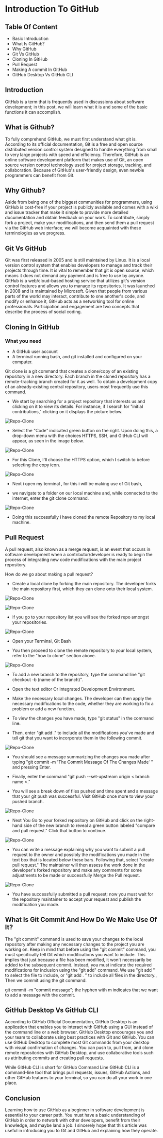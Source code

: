 # Introduction To GitHub


## Table Of Content

* Basic Introduction
* What Is GitHub?
* Why GitHub
* Git Vs GitHub
* Cloning In GitHub
* Pull Request
* Making A commit In GitHub
* GitHub Desktop Vs GitHub CLI

## Introduction

GitHub is a term that is frequently used in discussions about software development; in this post, we will learn what it is and some of the basic functions it can accomplish.


## What is Github?

To fully comprehend GitHub, we must first understand what git is.
According to its official documentation, Git is a free and open source distributed version control system designed to handle everything from small to very large projects with speed and efficiency.
Therefore, GitHub is an online software development platform that makes use of Git, an open source version control technology used for project storage, tracking, and collaboration.
Because of GitHub's user-friendly design, even newbie programmers can benefit from Git.

## Why Github?

Aside from being one of the biggest communities for programmers, using GitHub is cost-free if your project is publicly available and comes with a wiki and issue tracker that make it simple to provide more detailed documentation and obtain feedback on your work. To contribute, simply fork a project, make your modifications, and then send them a pull request via the GitHub web interface; we will become acquainted with these terminologies as we progress.

## Git Vs GitHub

Git was first released in 2005 and is still maintained by Linux. It is a local version control system that enables developers to manage and track their projects through time. It is vital to remember that git is open source, which means it does not demand any payment and is free to use by anyone.
GitHub is a web/cloud-based hosting service that utilizes git's version control features and allows you to manage its repositories. It was launched in 2008 and is maintained by Microsoft.
Given that people from various parts of the world may interact, contribute to one another's code, and modify or enhance it, GitHub acts as a networking tool for online professionals. Participation and engagement are two concepts that describe the process of social coding.

## Cloning In GitHub

 ### What you need
* A GitHub user account
* A terminal running bash, and
git installed and configured on your computer.

Git clone is a git command that creates a clone/copy of an existing repository in a new directory. Each branch in the cloned repository has a remote-tracking branch created for it as well. To obtain a development copy of an already-existing central repository, users most frequently use this command.


* We start by searching for a project repository that interests us and clicking on it to view its details. For instance, if I search for "initial contributions," clicking on it displays the picture below.

![Repo-Clone](photos/pagecloneMain.png)

* Select the "Code" indicated green button on the right. Upon doing this, a drop-down menu with the choices HTTPS, SSH, and GitHub CLI will appear, as seen in the image below.

![Repo-Clone](photos/repocloneselectMain.png)

* For this Clone, I'll choose the HTTPS option, which I switch to before selecting the copy icon.

![Repo-Clone](photos/httpOptionMain.png)

* Next i open my terminal , for this i will be making use of Git bash,

 * we navigate to a folder on our local machine and, while connected to the internet, enter the git clone command.

![Repo-Clone](photos/clone.png)

* Doing this successfully i have cloned the remote Repository to my local machine.

## Pull Request

A pull request, also known as a merge request, is an event that occurs in software development when a contributor/developer is ready to begin the process of integrating new code modifications with the main project repository.

How do we go about making a pull request?

* Create a local clone by forking the main repository. The developer forks the main repository first, which they can clone onto their local system.

 ![Repo-Clone](photos/forkRepoMain.png)

 ![Repo-Clone](photos/createForkMain.png)

 * If you go to your repository list you will see the forked repo amongst your repositories.

 ![Repo-Clone](photos/MyForkedRepo.png)

* Open your Terminal, Git Bash

* You then proceed to clone the remote repository to your local system, refer to the "how to clone" section above.

![Repo-Clone](photos/forkClone.png)

* To add a new branch to the repository, type the command line "git checkout -b (name of the branch)".

* Open the text editor Or Integrated Development Environment.

* Make the necessary local changes. The developer can then apply the necessary modifications to the code, whether they are working to fix a problem or add a new function.

* To view the changes you have made, type "git status" in the command line.

* Then, enter "git add ." to include all the modifications you've made and tell git that you want to incorporate them in the following commit.

![Repo-Clone](photos/gitBashPr.png)

* You should see a message summarizing the changes you made after typing "git commit -m 'The Commit Message Of The Changes Made' " and pressing Enter.

* Finally, enter the command "git push --set-upstream origin < branch name >."

* You  will see a break down of files pushed and time spent and a message that your git push was successful. Visit GitHub once more to view your pushed branch.


![Repo-Clone](photos/gitPush.png)

* Next You Go to your forked repository on GitHub and click on the right-hand side of the new branch to reveal a green button labeled "compare and pull request." Click that button to continue.

![Repo-Clone](photos/gitPush.png)


* You can write a message explaining why you want to submit a pull request to the owner and possibly the modifications you made in the text box that is located below these bars. Following that, select "create pull request." The maintainer will then assess the work done in the developer's forked repository and make any comments for some adjustments to be made or successfully Merge the Pull request.

![Repo-Clone](photos/openPr.png)


* You have successfully submitted a pull request; now you must wait for the repository maintainer to accept your request and publish the modification you made.


## What Is Git Commit And How Do We Make Use Of It?

The "git commit" command is used to save your changes to the local repository after making any necessary changes to the project you are working on.
Keep in mind that before using the "git commit" command, you must specifically tell Git which modifications you want to include. This implies that just because a file has been modified, it won't necessarily be added to the subsequent commit. Instead, you must indicate the required modifications for inclusion using the "git add" command.
We use "git add <filename>" to select the file to include, or "git add . " to include all files in the directory., Then we commit using the git command.

  git commit -m "commit message"; the hyphen with m indicates that we want to add a message with the commit.

## GitHub Desktop Vs GitHub CLI

According to GitHub Official Documentation,
GitHub Desktop is an application that enables you to interact with GitHub using a GUI instead of the command line or a web browser. GitHub Desktop encourages you and your team to collaborate using best practices with Git and GitHub. You can use GitHub Desktop to complete most Git commands from your desktop with visual confirmation of changes. You can push to, pull from, and clone remote repositories with GitHub Desktop, and use collaborative tools such as attributing commits and creating pull requests.

While GitHub CLI is short for GitHub Command Line
GitHub CLI is a command-line tool that brings pull requests, issues, GitHub Actions, and other GitHub features to your terminal, so you can do all your work in one place.

## Conclusion

Learning how to use GitHub as a beginner in software development is essential to your career path. You must have a basic understanding of GitHub in order to network with other developers, benefit from their knowledge, and maybe land a job.
I sincerely hope that this article was useful in introducing you to Git and GitHub and explaining how they operate.



	


